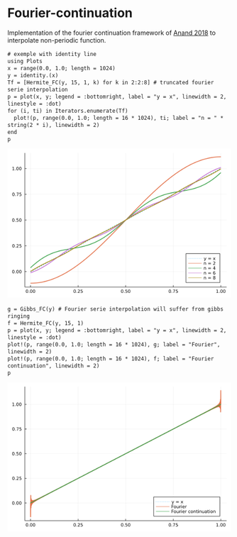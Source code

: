 # Fourier-continuation

Implementation of the fourier continuation framework of [Anand 2018](https://arxiv.org/abs/1807.05552) to interpolate non-periodic function.

```
# exemple with identity line
using Plots
x = range(0.0, 1.0; length = 1024)
y = identity.(x)
Tf = [Hermite_FC(y, 15, 1, k) for k in 2:2:8] # truncated fourier serie interpolation
p = plot(x, y; legend = :bottomright, label = "y = x", linewidth = 2, linestyle = :dot)
for (i, ti) in Iterators.enumerate(Tf)
  plot!(p, range(0.0, 1.0; length = 16 * 1024), ti; label = "n = " * string(2 * i), linewidth = 2)
end
p
```
![Truncated fourier serie interpolation](./fc1.png)
```
g = Gibbs_FC(y) # Fourier serie interpolation will suffer from gibbs ringing
f = Hermite_FC(y, 15, 1)
p = plot(x, y; legend = :bottomright, label = "y = x", linewidth = 2, linestyle = :dot)
plot!(p, range(0.0, 1.0; length = 16 * 1024), g; label = "Fourier", linewidth = 2)
plot!(p, range(0.0, 1.0; length = 16 * 1024), f; label = "Fourier continuation", linewidth = 2)
p
```
![Gibbs ringing](./fc2.png)
